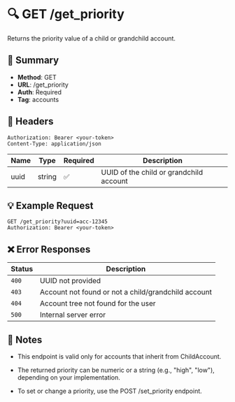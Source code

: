 # 🔍 GET /get_priority
Returns the priority value of a child or grandchild account.

## 📌 Summary
- **Method**: GET
- **URL**: /get_priority
- **Auth**: Required
- **Tag**: accounts

## 🔐 Headers

```
Authorization: Bearer <your-token>
Content-Type: application/json
```
| Name | Type   | Required | Description                             |
| ---- | ------ | -------- | --------------------------------------- |
| uuid | string | ✅        | UUID of the child or grandchild account |

## 💡 Example Request
```
GET /get_priority?uuid=acc-12345
Authorization: Bearer <your-token>
```
## ❌ Error Responses
| Status | Description                                         |
| ------ | --------------------------------------------------- |
| `400`  | UUID not provided                                   |
| `403`  | Account not found or not a child/grandchild account |
| `404`  | Account tree not found for the user                 |
| `500`  | Internal server error                               |


## 🧠 Notes
- This endpoint is valid only for accounts that inherit from ChildAccount.

- The returned priority can be numeric or a string (e.g., "high", "low"), depending on your implementation.

- To set or change a priority, use the POST /set_priority endpoint.